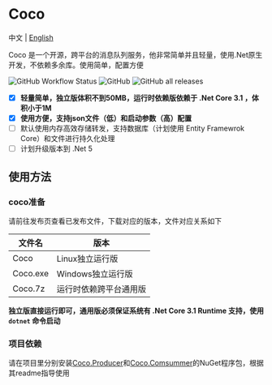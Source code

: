 # Coco

中文 | [English](https://github.com/sbchong/Coco/blob/master/README.EN.md)
 
Coco 是一个开源，跨平台的消息队列服务，他非常简单并且轻量，使用.Net原生开发，不依赖多余库。使用简单，配置方便

![GitHub Workflow Status](https://img.shields.io/github/workflow/status/sbchong/Coco/.NET%20Core)
![GitHub](https://img.shields.io/github/license/sbchong/Coco)
![GitHub all releases](https://img.shields.io/github/downloads/sbchong/Coco/total)

- [x] **轻量简单，独立版体积不到50MB，运行时依赖版依赖于 .Net Core 3.1 ，体积小于1M**
- [x] **使用方便，支持json文件（低）和启动参数（高）配置**
- [ ] 默认使用内存高效存储转发，支持数据库（计划使用 Entity Framewrok Core）和文件进行持久化处理
- [ ] 计划升级版本到 .Net 5

## 使用方法

### coco准备

请前往发布页查看已发布文件，下载对应的版本，文件对应关系如下

文件名| 版本 
-----|------
Coco|Linux独立运行版
Coco.exe|Windows独立运行版
Coco.7z|运行时依赖跨平台通用版
 
**独立版直接运行即可，通用版必须保证系统有 .Net Core 3.1 Runtime 支持，使用 `dotnet` 命令启动**

### 项目依赖

请在项目里分别安装[Coco.Producer](https://github.com/sbchong/Coco.Producer)和[Coco.Comsummer](https://github.com/sbchong/Coco.Comsumer)的NuGet程序包，根据其readme指导使用
